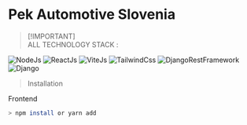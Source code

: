 # Pek Automotive Slovenia
> [!IMPORTANT]\
> ALL TECHNOLOGY STACK :
<p align="left">
  <a><img src="https://img.shields.io/badge/v20.11.0-node-importantyellow?logo=nodedotjs" alt="NodeJs"></a>
  <a><img src="https://img.shields.io/badge/v18.2.0-react-blue?logo=react" alt="ReactJs"></a>
  <a><img src="https://img.shields.io/badge/v5.1.4-vite-blueviolet?logo=vite" alt="ViteJs"></a>
  <a><img src="https://img.shields.io/badge/v3.4.1-tailwind-yellow?logo=tailwindcss" alt="TailwindCss"></a>
  <a><img src="https://img.shields.io/badge/v3.4.1-djangorestframework-red?logo=python" alt="DjangoRestFramework"></a>
  <a><img src="https://img.shields.io/badge/v3.4.1-django-teal?logo=django" alt="Django"></a>
</p>

> Installation

Frontend
```bash
> npm install or yarn add
```
